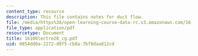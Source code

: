 ```yaml
---
content_type: resource
description: This file contains notes for duct flow.
file: /media/https%3A/open-learning-course-data-rc.s3.amazonaws.com/16-100-aerodynamics-fall-2005/0854dd0a2272d0f5cb8a7bf8daa812cd_16100lectre28_cg.pdf
file_type: application/pdf
resourcetype: Document
title: 16100lectre28_cg.pdf
uid: 0854dd0a-2272-d0f5-cb8a-7bf8daa812cd
---
```

